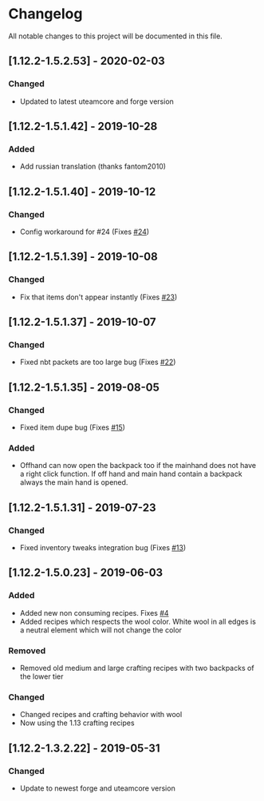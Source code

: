# Changelog
All notable changes to this project will be documented in this file.

## [1.12.2-1.5.2.53] - 2020-02-03
### Changed
 - Updated to latest uteamcore and forge version

## [1.12.2-1.5.1.42] - 2019-10-28
### Added
 - Add russian translation (thanks fantom2010)

## [1.12.2-1.5.1.40] - 2019-10-12
### Changed
 - Config workaround for #24 (Fixes [#24](https://github.com/MC-U-Team/Useful-Backpacks/issues/24))

## [1.12.2-1.5.1.39] - 2019-10-08
### Changed
 - Fix that items don't appear instantly (Fixes [#23](https://github.com/MC-U-Team/Useful-Backpacks/issues/23))

## [1.12.2-1.5.1.37] - 2019-10-07
### Changed
 - Fixed nbt packets are too large bug (Fixes [#22](https://github.com/MC-U-Team/Useful-Backpacks/issues/22))

## [1.12.2-1.5.1.35] - 2019-08-05
### Changed
 - Fixed item dupe bug (Fixes [#15](https://github.com/MC-U-Team/Useful-Backpacks/issues/15))

### Added
 - Offhand can now open the backpack too if the mainhand does not have a right click function. If off hand and main hand contain a backpack always the main hand is opened.

## [1.12.2-1.5.1.31] - 2019-07-23
### Changed
 - Fixed inventory tweaks integration bug (Fixes [#13](https://github.com/MC-U-Team/Useful-Backpacks/issues/13))

## [1.12.2-1.5.0.23] - 2019-06-03
### Added
 - Added new non consuming recipes. Fixes [#4](https://github.com/MC-U-Team/Useful-Backpacks/issues/4)
 - Added recipes which respects the wool color. White wool in all edges is a neutral element which will not change the color

### Removed
 - Removed old medium and large crafting recipes with two backpacks of the lower tier

### Changed
 - Changed recipes and crafting behavior with wool
 - Now using the 1.13 crafting recipes

## [1.12.2-1.3.2.22] - 2019-05-31
### Changed
 - Update to newest forge and uteamcore version
